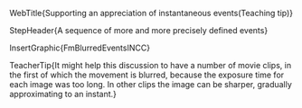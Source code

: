 WebTitle{Supporting an appreciation of instantaneous events(Teaching tip)}

StepHeader{A sequence of more and more precisely defined events}

InsertGraphic{FmBlurredEventsINCC}

TeacherTip{It might help this discussion to have a number of movie clips, in the first of which the movement is blurred, because the exposure time for each image was too long. In other clips the image can be sharper, gradually approximating to an instant.}

